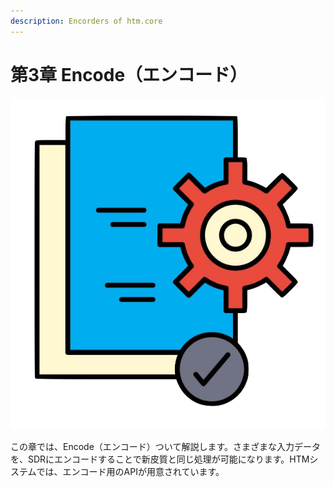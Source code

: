 ```yaml
---
description: Encorders of htm.core
---
```


# 第3章 Encode（エンコード）

![Chapter-3](../.gitbook/assets/3-1.png)

この章では、Encode（エンコード）ついて解説します。さまざまな入力データを、SDRにエンコードすることで新皮質と同じ処理が可能になります。HTMシステムでは、エンコード用のAPIが用意されています。

